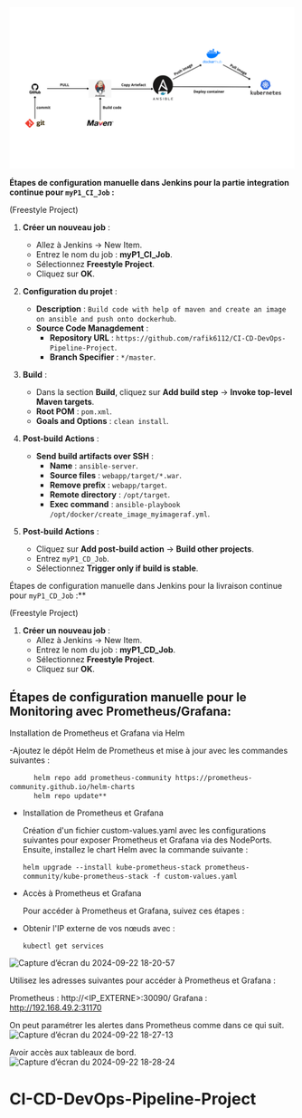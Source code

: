 ![alt text](webapp/src/main/webapp/WEB-INF/CI-CD-DevOps-Pipeline-Project.png)


**Étapes de configuration manuelle dans Jenkins pour la partie integration continue pour `myP1_CI_Job` :**

 (Freestyle Project)

1. **Créer un nouveau job** :
   - Allez à Jenkins -> New Item.
   - Entrez le nom du job : **myP1_CI_Job**.
   - Sélectionnez **Freestyle Project**.
   - Cliquez sur **OK**.

2. **Configuration du projet** :
   - **Description** : `Build code with help of maven and create an image on ansible and push onto dockerhub`.
   - **Source Code Managdement** :
     - **Repository URL** : `https://github.com/rafik6112/CI-CD-DevOps-Pipeline-Project`.
     - **Branch Specifier** : `*/master`.

3. **Build** :
   - Dans la section **Build**, cliquez sur **Add build step** -> **Invoke top-level Maven targets**.
   - **Root POM** : `pom.xml`.
   - **Goals and Options** : `clean install`.

4. **Post-build Actions** :
   - **Send build artifacts over SSH** :
     - **Name** : `ansible-server`.
     - **Source files** : `webapp/target/*.war`.
     - **Remove prefix** : `webapp/target`.
     - **Remote directory** : `/opt/target`.
     - **Exec command** : `ansible-playbook /opt/docker/create_image_myimageraf.yml`.

5. **Post-build Actions** :
   - Cliquez sur **Add post-build action** -> **Build other projects**.
   - Entrez `myP1_CD_Job`.
   - Sélectionnez **Trigger only if build is stable**.


Étapes de configuration manuelle dans Jenkins pour la livraison continue pour `myP1_CD_Job` :**

 (Freestyle Project)

1. **Créer un nouveau job** :
   - Allez à Jenkins -> New Item.
   - Entrez le nom du job : **myP1_CD_Job**.
   - Sélectionnez **Freestyle Project**.
   - Cliquez sur **OK**.
  

  ## Étapes de configuration manuelle pour le Monitoring avec Prometheus/Grafana:

 Installation de Prometheus et Grafana via Helm

-Ajoutez le dépôt Helm de Prometheus et mise à jour avec les commandes suivantes :

          helm repo add prometheus-community https://prometheus-community.github.io/helm-charts
          helm repo update**
	
   - Installation de Prometheus et Grafana
	
     Création d'un fichier custom-values.yaml avec les configurations suivantes pour exposer Prometheus et Grafana via des NodePorts.
	Ensuite, installez le chart Helm avec la commande suivante :
	
         helm upgrade --install kube-prometheus-stack prometheus-community/kube-prometheus-stack -f custom-values.yaml
	
  - Accès à Prometheus et Grafana

    Pour accéder à Prometheus et Grafana, suivez ces étapes :

  - Obtenir l'IP externe de vos nœuds avec :

        kubectl get services
   
![Capture d’écran du 2024-09-22 18-20-57](https://github.com/user-attachments/assets/33cb46fd-ddba-4d66-9cdc-72f6e178a024)

Utilisez les adresses suivantes pour accéder à Prometheus et Grafana :

Prometheus : http://<IP_EXTERNE>:30090/
Grafana : http://192.168.49.2:31170

On peut paramétrer les alertes dans Prometheus comme dans ce qui suit.
![Capture d’écran du 2024-09-22 18-27-13](https://github.com/user-attachments/assets/dd323f3d-072b-4187-8f85-d1018eb11ed4)

Avoir accès aux tableaux de bord.
![Capture d’écran du 2024-09-22 18-28-24](https://github.com/user-attachments/assets/69656509-3750-4386-8b75-09de306ef814)


 



# CI-CD-DevOps-Pipeline-Project
